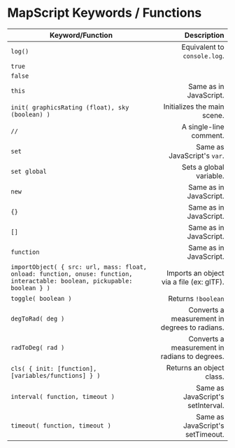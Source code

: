 # MapScript Keywords / Functions
| Keyword/Function                                                                                                            | Description                                    |
| --------------------------------------------------------------------------------------------------------------------------- | ---------------------------------------------: |
| `log()`                                                                                                                     | Equivalent to `console.log`.                   |
| `true`                                                                                                                      |                                                |
| `false`                                                                                                                     |                                                |
| `this`                                                                                                                      | Same as in JavaScript.                         |
| `init( graphicsRating (float), sky (boolean) )`                                                                             | Initializes the main scene.                    |
| `//`                                                                                                                        | A single-line comment.                         |
| `set`                                                                                                                       | Same as JavaScript's `var`.                    |
| `set global`                                                                                                                | Sets a global variable.                        |
| `new`                                                                                                                       | Same as in JavaScript.                         |
| `{}`                                                                                                                        | Same as in JavaScript.                         |
| `[]`                                                                                                                        | Same as in JavaScript.                         |
| `function`                                                                                                                  | Same as in JavaScript.                         |
| `importObject( { src: url, mass: float, onload: function, onuse: function, interactable: boolean, pickupable: boolean } )`  | Imports an object via a file (ex: glTF).       |
| `toggle( boolean )`                                                                                                         | Returns `!boolean`                             |
| `degToRad( deg )`                                                                                                           | Converts a measurement in degrees to radians.  |
| `radToDeg( rad )`                                                                                                           | Converts a measurement in radians to degrees.  |
| `cls( { init: [function], [variables/functions] } )`                                                                        | Returns an object class.                       |
| `interval( function, timeout )`                                                                                             | Same as JavaScript's setInterval.              |
| `timeout( function, timeout )`                                                                                              | Same as JavaScript's setTimeout.               |